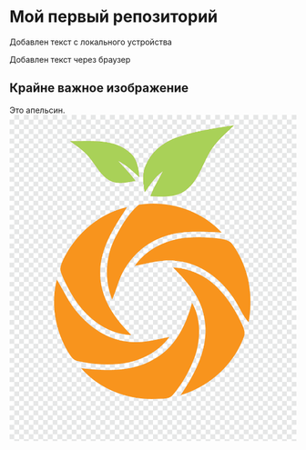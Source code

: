 # Мой первый репозиторий

Добавлен текст с локального устройства

Добавлен текст через браузер

## Крайне важное изображение

Это апельсин.
![Апельсин](orange.png)